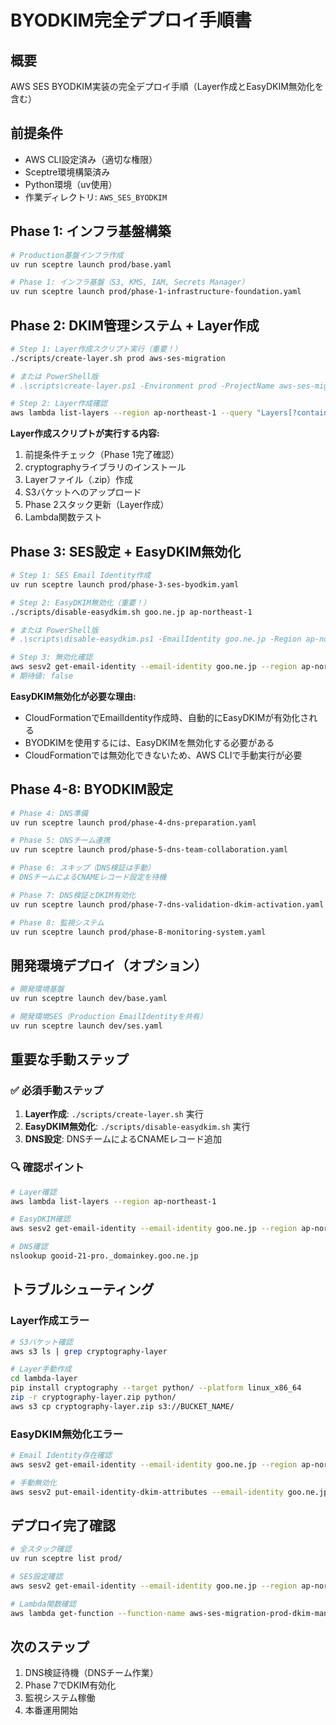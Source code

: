 # BYODKIM完全デプロイ手順書

## 概要
AWS SES BYODKIM実装の完全デプロイ手順（Layer作成とEasyDKIM無効化を含む）

## 前提条件
- AWS CLI設定済み（適切な権限）
- Sceptre環境構築済み
- Python環境（uv使用）
- 作業ディレクトリ: `AWS_SES_BYODKIM`

## Phase 1: インフラ基盤構築
```bash
# Production基盤インフラ作成
uv run sceptre launch prod/base.yaml

# Phase 1: インフラ基盤（S3, KMS, IAM, Secrets Manager）
uv run sceptre launch prod/phase-1-infrastructure-foundation.yaml
```

## Phase 2: DKIM管理システム + Layer作成
```bash
# Step 1: Layer作成スクリプト実行（重要！）
./scripts/create-layer.sh prod aws-ses-migration

# または PowerShell版
# .\scripts\create-layer.ps1 -Environment prod -ProjectName aws-ses-migration

# Step 2: Layer作成確認
aws lambda list-layers --region ap-northeast-1 --query "Layers[?contains(LayerName, 'aws-ses-migration-prod-cryptography')]"
```

**Layer作成スクリプトが実行する内容:**
1. 前提条件チェック（Phase 1完了確認）
2. cryptographyライブラリのインストール
3. Layerファイル（.zip）作成
4. S3バケットへのアップロード
5. Phase 2スタック更新（Layer作成）
6. Lambda関数テスト

## Phase 3: SES設定 + EasyDKIM無効化
```bash
# Step 1: SES Email Identity作成
uv run sceptre launch prod/phase-3-ses-byodkim.yaml

# Step 2: EasyDKIM無効化（重要！）
./scripts/disable-easydkim.sh goo.ne.jp ap-northeast-1

# または PowerShell版
# .\scripts\disable-easydkim.ps1 -EmailIdentity goo.ne.jp -Region ap-northeast-1

# Step 3: 無効化確認
aws sesv2 get-email-identity --email-identity goo.ne.jp --region ap-northeast-1 --query "DkimAttributes.SigningEnabled"
# 期待値: false
```

**EasyDKIM無効化が必要な理由:**
- CloudFormationでEmailIdentity作成時、自動的にEasyDKIMが有効化される
- BYODKIMを使用するには、EasyDKIMを無効化する必要がある
- CloudFormationでは無効化できないため、AWS CLIで手動実行が必要

## Phase 4-8: BYODKIM設定
```bash
# Phase 4: DNS準備
uv run sceptre launch prod/phase-4-dns-preparation.yaml

# Phase 5: DNSチーム連携
uv run sceptre launch prod/phase-5-dns-team-collaboration.yaml

# Phase 6: スキップ（DNS検証は手動）
# DNSチームによるCNAMEレコード設定を待機

# Phase 7: DNS検証とDKIM有効化
uv run sceptre launch prod/phase-7-dns-validation-dkim-activation.yaml

# Phase 8: 監視システム
uv run sceptre launch prod/phase-8-monitoring-system.yaml
```

## 開発環境デプロイ（オプション）
```bash
# 開発環境基盤
uv run sceptre launch dev/base.yaml

# 開発環境SES（Production EmailIdentityを共有）
uv run sceptre launch dev/ses.yaml
```

## 重要な手動ステップ

### ✅ 必須手動ステップ
1. **Layer作成**: `./scripts/create-layer.sh` 実行
2. **EasyDKIM無効化**: `./scripts/disable-easydkim.sh` 実行
3. **DNS設定**: DNSチームによるCNAMEレコード追加

### 🔍 確認ポイント
```bash
# Layer確認
aws lambda list-layers --region ap-northeast-1

# EasyDKIM確認
aws sesv2 get-email-identity --email-identity goo.ne.jp --region ap-northeast-1

# DNS確認
nslookup gooid-21-pro._domainkey.goo.ne.jp
```

## トラブルシューティング

### Layer作成エラー
```bash
# S3バケット確認
aws s3 ls | grep cryptography-layer

# Layer手動作成
cd lambda-layer
pip install cryptography --target python/ --platform linux_x86_64
zip -r cryptography-layer.zip python/
aws s3 cp cryptography-layer.zip s3://BUCKET_NAME/
```

### EasyDKIM無効化エラー
```bash
# Email Identity存在確認
aws sesv2 get-email-identity --email-identity goo.ne.jp --region ap-northeast-1

# 手動無効化
aws sesv2 put-email-identity-dkim-attributes --email-identity goo.ne.jp --no-signing-enabled --region ap-northeast-1
```

## デプロイ完了確認
```bash
# 全スタック確認
uv run sceptre list prod/

# SES設定確認
aws sesv2 get-email-identity --email-identity goo.ne.jp --region ap-northeast-1

# Lambda関数確認
aws lambda get-function --function-name aws-ses-migration-prod-dkim-manager --region ap-northeast-1
```

## 次のステップ
1. DNS検証待機（DNSチーム作業）
2. Phase 7でDKIM有効化
3. 監視システム稼働
4. 本番運用開始
